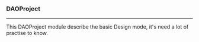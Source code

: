 ### DAOProject
------
This DAOProject module describe the basic Design mode,
it's need a lot of practise to know.
